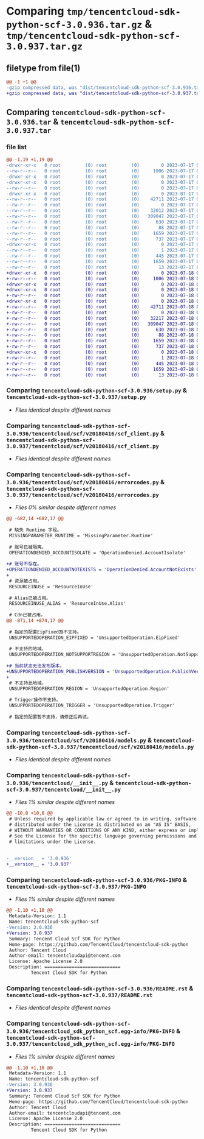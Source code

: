 # Comparing `tmp/tencentcloud-sdk-python-scf-3.0.936.tar.gz` & `tmp/tencentcloud-sdk-python-scf-3.0.937.tar.gz`

## filetype from file(1)

```diff
@@ -1 +1 @@
-gzip compressed data, was "dist/tencentcloud-sdk-python-scf-3.0.936.tar", last modified: Mon Jul 17 00:33:31 2023, max compression
+gzip compressed data, was "dist/tencentcloud-sdk-python-scf-3.0.937.tar", last modified: Tue Jul 18 00:29:31 2023, max compression
```

## Comparing `tencentcloud-sdk-python-scf-3.0.936.tar` & `tencentcloud-sdk-python-scf-3.0.937.tar`

### file list

```diff
@@ -1,19 +1,19 @@
-drwxr-xr-x   0 root         (0) root         (0)        0 2023-07-17 00:33:31.000000 tencentcloud-sdk-python-scf-3.0.936/
--rw-r--r--   0 root         (0) root         (0)     1006 2023-07-17 00:33:31.000000 tencentcloud-sdk-python-scf-3.0.936/setup.py
-drwxr-xr-x   0 root         (0) root         (0)        0 2023-07-17 00:33:31.000000 tencentcloud-sdk-python-scf-3.0.936/tencentcloud/
-drwxr-xr-x   0 root         (0) root         (0)        0 2023-07-17 00:33:31.000000 tencentcloud-sdk-python-scf-3.0.936/tencentcloud/scf/
--rw-r--r--   0 root         (0) root         (0)        0 2023-07-17 00:33:31.000000 tencentcloud-sdk-python-scf-3.0.936/tencentcloud/scf/__init__.py
-drwxr-xr-x   0 root         (0) root         (0)        0 2023-07-17 00:33:31.000000 tencentcloud-sdk-python-scf-3.0.936/tencentcloud/scf/v20180416/
--rw-r--r--   0 root         (0) root         (0)    42711 2023-07-17 00:33:31.000000 tencentcloud-sdk-python-scf-3.0.936/tencentcloud/scf/v20180416/scf_client.py
--rw-r--r--   0 root         (0) root         (0)        0 2023-07-17 00:33:31.000000 tencentcloud-sdk-python-scf-3.0.936/tencentcloud/scf/v20180416/__init__.py
--rw-r--r--   0 root         (0) root         (0)    32012 2023-07-17 00:33:31.000000 tencentcloud-sdk-python-scf-3.0.936/tencentcloud/scf/v20180416/errorcodes.py
--rw-r--r--   0 root         (0) root         (0)   309047 2023-07-17 00:33:31.000000 tencentcloud-sdk-python-scf-3.0.936/tencentcloud/scf/v20180416/models.py
--rw-r--r--   0 root         (0) root         (0)      630 2023-07-17 00:33:31.000000 tencentcloud-sdk-python-scf-3.0.936/tencentcloud/__init__.py
--rw-r--r--   0 root         (0) root         (0)       88 2023-07-17 00:33:31.000000 tencentcloud-sdk-python-scf-3.0.936/setup.cfg
--rw-r--r--   0 root         (0) root         (0)     1659 2023-07-17 00:33:31.000000 tencentcloud-sdk-python-scf-3.0.936/PKG-INFO
--rw-r--r--   0 root         (0) root         (0)      737 2023-07-17 00:33:31.000000 tencentcloud-sdk-python-scf-3.0.936/README.rst
-drwxr-xr-x   0 root         (0) root         (0)        0 2023-07-17 00:33:31.000000 tencentcloud-sdk-python-scf-3.0.936/tencentcloud_sdk_python_scf.egg-info/
--rw-r--r--   0 root         (0) root         (0)        1 2023-07-17 00:33:31.000000 tencentcloud-sdk-python-scf-3.0.936/tencentcloud_sdk_python_scf.egg-info/dependency_links.txt
--rw-r--r--   0 root         (0) root         (0)      445 2023-07-17 00:33:31.000000 tencentcloud-sdk-python-scf-3.0.936/tencentcloud_sdk_python_scf.egg-info/SOURCES.txt
--rw-r--r--   0 root         (0) root         (0)     1659 2023-07-17 00:33:31.000000 tencentcloud-sdk-python-scf-3.0.936/tencentcloud_sdk_python_scf.egg-info/PKG-INFO
--rw-r--r--   0 root         (0) root         (0)       13 2023-07-17 00:33:31.000000 tencentcloud-sdk-python-scf-3.0.936/tencentcloud_sdk_python_scf.egg-info/top_level.txt
+drwxr-xr-x   0 root         (0) root         (0)        0 2023-07-18 00:29:31.000000 tencentcloud-sdk-python-scf-3.0.937/
+-rw-r--r--   0 root         (0) root         (0)     1006 2023-07-18 00:29:31.000000 tencentcloud-sdk-python-scf-3.0.937/setup.py
+drwxr-xr-x   0 root         (0) root         (0)        0 2023-07-18 00:29:31.000000 tencentcloud-sdk-python-scf-3.0.937/tencentcloud/
+drwxr-xr-x   0 root         (0) root         (0)        0 2023-07-18 00:29:31.000000 tencentcloud-sdk-python-scf-3.0.937/tencentcloud/scf/
+-rw-r--r--   0 root         (0) root         (0)        0 2023-07-18 00:29:31.000000 tencentcloud-sdk-python-scf-3.0.937/tencentcloud/scf/__init__.py
+drwxr-xr-x   0 root         (0) root         (0)        0 2023-07-18 00:29:31.000000 tencentcloud-sdk-python-scf-3.0.937/tencentcloud/scf/v20180416/
+-rw-r--r--   0 root         (0) root         (0)    42711 2023-07-18 00:29:31.000000 tencentcloud-sdk-python-scf-3.0.937/tencentcloud/scf/v20180416/scf_client.py
+-rw-r--r--   0 root         (0) root         (0)        0 2023-07-18 00:29:31.000000 tencentcloud-sdk-python-scf-3.0.937/tencentcloud/scf/v20180416/__init__.py
+-rw-r--r--   0 root         (0) root         (0)    32217 2023-07-18 00:29:31.000000 tencentcloud-sdk-python-scf-3.0.937/tencentcloud/scf/v20180416/errorcodes.py
+-rw-r--r--   0 root         (0) root         (0)   309047 2023-07-18 00:29:31.000000 tencentcloud-sdk-python-scf-3.0.937/tencentcloud/scf/v20180416/models.py
+-rw-r--r--   0 root         (0) root         (0)      630 2023-07-18 00:29:31.000000 tencentcloud-sdk-python-scf-3.0.937/tencentcloud/__init__.py
+-rw-r--r--   0 root         (0) root         (0)       88 2023-07-18 00:29:31.000000 tencentcloud-sdk-python-scf-3.0.937/setup.cfg
+-rw-r--r--   0 root         (0) root         (0)     1659 2023-07-18 00:29:31.000000 tencentcloud-sdk-python-scf-3.0.937/PKG-INFO
+-rw-r--r--   0 root         (0) root         (0)      737 2023-07-18 00:29:31.000000 tencentcloud-sdk-python-scf-3.0.937/README.rst
+drwxr-xr-x   0 root         (0) root         (0)        0 2023-07-18 00:29:31.000000 tencentcloud-sdk-python-scf-3.0.937/tencentcloud_sdk_python_scf.egg-info/
+-rw-r--r--   0 root         (0) root         (0)        1 2023-07-18 00:29:31.000000 tencentcloud-sdk-python-scf-3.0.937/tencentcloud_sdk_python_scf.egg-info/dependency_links.txt
+-rw-r--r--   0 root         (0) root         (0)      445 2023-07-18 00:29:31.000000 tencentcloud-sdk-python-scf-3.0.937/tencentcloud_sdk_python_scf.egg-info/SOURCES.txt
+-rw-r--r--   0 root         (0) root         (0)     1659 2023-07-18 00:29:31.000000 tencentcloud-sdk-python-scf-3.0.937/tencentcloud_sdk_python_scf.egg-info/PKG-INFO
+-rw-r--r--   0 root         (0) root         (0)       13 2023-07-18 00:29:31.000000 tencentcloud-sdk-python-scf-3.0.937/tencentcloud_sdk_python_scf.egg-info/top_level.txt
```

### Comparing `tencentcloud-sdk-python-scf-3.0.936/setup.py` & `tencentcloud-sdk-python-scf-3.0.937/setup.py`

 * *Files identical despite different names*

### Comparing `tencentcloud-sdk-python-scf-3.0.936/tencentcloud/scf/v20180416/scf_client.py` & `tencentcloud-sdk-python-scf-3.0.937/tencentcloud/scf/v20180416/scf_client.py`

 * *Files identical despite different names*

### Comparing `tencentcloud-sdk-python-scf-3.0.936/tencentcloud/scf/v20180416/errorcodes.py` & `tencentcloud-sdk-python-scf-3.0.937/tencentcloud/scf/v20180416/errorcodes.py`

 * *Files 0% similar despite different names*

```diff
@@ -682,14 +682,17 @@
 
 # 缺失 Runtime 字段。
 MISSINGPARAMETER_RUNTIME = 'MissingParameter.Runtime'
 
 # 账号已被隔离。
 OPERATIONDENIED_ACCOUNTISOLATE = 'OperationDenied.AccountIsolate'
 
+# 账号不存在。
+OPERATIONDENIED_ACCOUNTNOTEXISTS = 'OperationDenied.AccountNotExists'
+
 # 资源被占用。
 RESOURCEINUSE = 'ResourceInUse'
 
 # Alias已被占用。
 RESOURCEINUSE_ALIAS = 'ResourceInUse.Alias'
 
 # Cdn已被占用。
@@ -871,14 +874,17 @@
 
 # 指定的配置EipFixed暂不支持。
 UNSUPPORTEDOPERATION_EIPFIXED = 'UnsupportedOperation.EipFixed'
 
 # 不支持的地域。
 UNSUPPORTEDOPERATION_NOTSUPPORTREGION = 'UnsupportedOperation.NotSupportRegion'
 
+# 当前状态无法发布版本。
+UNSUPPORTEDOPERATION_PUBLISHVERSION = 'UnsupportedOperation.PublishVersion'
+
 # 不支持此地域。
 UNSUPPORTEDOPERATION_REGION = 'UnsupportedOperation.Region'
 
 # Trigger操作不支持。
 UNSUPPORTEDOPERATION_TRIGGER = 'UnsupportedOperation.Trigger'
 
 # 指定的配置暂不支持，请修正后再试。
```

### Comparing `tencentcloud-sdk-python-scf-3.0.936/tencentcloud/scf/v20180416/models.py` & `tencentcloud-sdk-python-scf-3.0.937/tencentcloud/scf/v20180416/models.py`

 * *Files identical despite different names*

### Comparing `tencentcloud-sdk-python-scf-3.0.936/tencentcloud/__init__.py` & `tencentcloud-sdk-python-scf-3.0.937/tencentcloud/__init__.py`

 * *Files 1% similar despite different names*

```diff
@@ -10,8 +10,8 @@
 # Unless required by applicable law or agreed to in writing, software
 # distributed under the License is distributed on an "AS IS" BASIS,
 # WITHOUT WARRANTIES OR CONDITIONS OF ANY KIND, either express or implied.
 # See the License for the specific language governing permissions and
 # limitations under the License.
 
 
-__version__ = '3.0.936'
+__version__ = '3.0.937'
```

### Comparing `tencentcloud-sdk-python-scf-3.0.936/PKG-INFO` & `tencentcloud-sdk-python-scf-3.0.937/PKG-INFO`

 * *Files 1% similar despite different names*

```diff
@@ -1,10 +1,10 @@
 Metadata-Version: 1.1
 Name: tencentcloud-sdk-python-scf
-Version: 3.0.936
+Version: 3.0.937
 Summary: Tencent Cloud Scf SDK for Python
 Home-page: https://github.com/TencentCloud/tencentcloud-sdk-python
 Author: Tencent Cloud
 Author-email: tencentcloudapi@tencent.com
 License: Apache License 2.0
 Description: ============================
         Tencent Cloud SDK for Python
```

### Comparing `tencentcloud-sdk-python-scf-3.0.936/README.rst` & `tencentcloud-sdk-python-scf-3.0.937/README.rst`

 * *Files identical despite different names*

### Comparing `tencentcloud-sdk-python-scf-3.0.936/tencentcloud_sdk_python_scf.egg-info/PKG-INFO` & `tencentcloud-sdk-python-scf-3.0.937/tencentcloud_sdk_python_scf.egg-info/PKG-INFO`

 * *Files 1% similar despite different names*

```diff
@@ -1,10 +1,10 @@
 Metadata-Version: 1.1
 Name: tencentcloud-sdk-python-scf
-Version: 3.0.936
+Version: 3.0.937
 Summary: Tencent Cloud Scf SDK for Python
 Home-page: https://github.com/TencentCloud/tencentcloud-sdk-python
 Author: Tencent Cloud
 Author-email: tencentcloudapi@tencent.com
 License: Apache License 2.0
 Description: ============================
         Tencent Cloud SDK for Python
```

